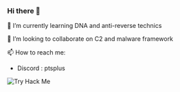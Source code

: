 ### Hi there 👋

<!--
**PtspluS/PtspluS** is a ✨ _special_ ✨ repository because its `README.md` (this file) appears on your GitHub profile.

Here are some ideas to get you started:

- 🔭 I’m currently working on ...
- 🌱 I’m currently learning ...
- 👯 I’m looking to collaborate on ...
- 🤔 I’m looking for help with ...
- 💬 Ask me about ...
- 📫 How to reach me: ...
- 😄 Pronouns: ...
- ⚡ Fun fact: ...
-->
🌱 I’m currently learning DNA and anti-reverse technics  

👯 I’m looking to collaborate on C2 and malware framework

📫 How to reach me: 
* Discord : ptsplus

![Try Hack Me](https://tryhackme-badges.s3.amazonaws.com/PtspluS.png)


